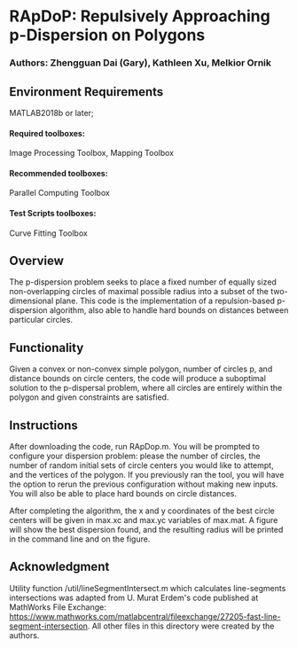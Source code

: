 # RApDoP: Repulsively Approaching p-Dispersion on Polygons

### Authors: Zhengguan Dai (Gary), Kathleen Xu, Melkior Ornik

## Environment Requirements
MATLAB2018b or later;
#### Required toolboxes:
Image Processing Toolbox, Mapping Toolbox
#### Recommended toolboxes:
Parallel Computing Toolbox
#### Test Scripts toolboxes:
Curve Fitting Toolbox

## Overview
The p-dispersion problem seeks to place a fixed number of equally sized non-overlapping circles of maximal possible radius into a subset of the two-dimensional plane. This code is the implementation of a repulsion-based p-dispersion algorithm, also able to handle hard bounds on distances between particular circles. 
## Functionality
Given a convex or non-convex simple polygon, number of circles p, and distance bounds on circle centers, the code will produce a suboptimal solution to the p-dispersal problem, where all circles are entirely within the polygon and given constraints are satisfied.
## Instructions
After downloading the code, run RApDop.m. You will be prompted to configure your dispersion problem: please the number of circles, the number of random initial sets of circle centers you would like to attempt, and the vertices of the polygon. If you previously ran the tool, you will have the option to rerun the previous configuration without making new inputs. You will also be able to place hard bounds on circle distances.

After completing the algorithm, the x and y coordinates of the best circle centers will be given in max.xc and max.yc variables of max.mat. A figure will show the best dispersion found, and the resulting radius will be printed in the command line and on the figure.

## Acknowledgment
Utility function /util/lineSegmentIntersect.m which calculates line-segments intersections was adapted from U. Murat Erdem's code published at MathWorks File Exchange: https://www.mathworks.com/matlabcentral/fileexchange/27205-fast-line-segment-intersection. All other files in this directory were created by the authors.
